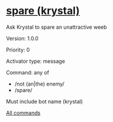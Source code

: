 # [spare (krystal)](/commands/krystal/spare.md)

Ask Krystal to spare an unattractive weeb

Version: 1.0.0

Priority: 0

Activator type: message

Command: any of
- /not (an|the) enemy/
- /spare/

Must include bot name (krystal)



[All commands](https://github.com/PrincessCyanMarine/TriviumComicsBots/blob/master/commands.md)